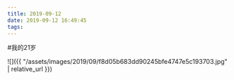 ```yaml
---
title: 2019-09-12
date: 2019-09-12 16:49:45
tags: 
---
```


<p>#我的21岁</p>



![]({{ "/assets/images/2019/09/f8d05b683dd90245bfe4747e5c193703.jpg" | relative_url }})
